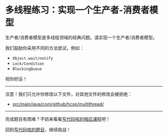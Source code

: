 # 多线程练习：实现一个生产者-消费者模型

生产者/消费者模型是多线程领域的经典问题。请实现一个生产者/消费者模型。

我们鼓励你采用不同的方法尝试，例如：

- `Object.wait/notify`
- `Lock/Condition`
- `BlockingQueue`

祝你好运！

-----
注意！我们只允许你修改以下文件，对其他文件的修改会被拒绝：
- [src/main/java/com/github/hcsp/multithread/](https://github.com/hcsp/producer-consumer/blob/master/src/main/java/com/github/hcsp/multithread/)
-----


完成题目有困难？不妨来看看[写代码啦的相应课程](https://xiedaimala.com/tasks/661cd7ab-7fea-47d0-8e11-555d6fca751d)吧！

回到[写代码啦的题目](https://xiedaimala.com/tasks/661cd7ab-7fea-47d0-8e11-555d6fca751d/quizzes/6c87ef57-7f06-4af2-9112-86dd27ff099d)，继续挑战！ 
